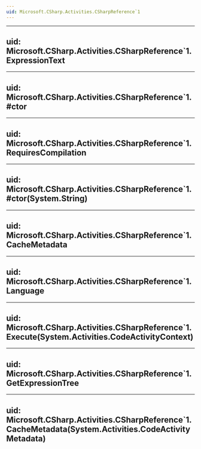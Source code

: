 ```yaml
---
uid: Microsoft.CSharp.Activities.CSharpReference`1
---
```


---
uid: Microsoft.CSharp.Activities.CSharpReference`1.ExpressionText
---

---
uid: Microsoft.CSharp.Activities.CSharpReference`1.#ctor
---

---
uid: Microsoft.CSharp.Activities.CSharpReference`1.RequiresCompilation
---

---
uid: Microsoft.CSharp.Activities.CSharpReference`1.#ctor(System.String)
---

---
uid: Microsoft.CSharp.Activities.CSharpReference`1.CacheMetadata
---

---
uid: Microsoft.CSharp.Activities.CSharpReference`1.Language
---

---
uid: Microsoft.CSharp.Activities.CSharpReference`1.Execute(System.Activities.CodeActivityContext)
---

---
uid: Microsoft.CSharp.Activities.CSharpReference`1.GetExpressionTree
---

---
uid: Microsoft.CSharp.Activities.CSharpReference`1.CacheMetadata(System.Activities.CodeActivityMetadata)
---
